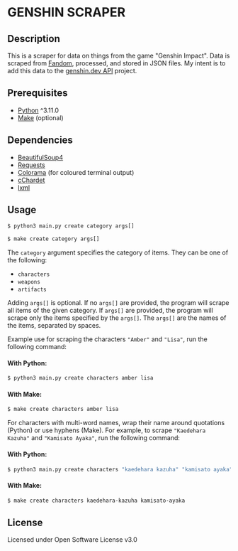 # GENSHIN SCRAPER
## Description
This is a scraper for data on things from the game "Genshin Impact". Data is scraped from [Fandom](https://genshin-impact.fandom.com/wiki/Genshin_Impact_Wiki), processed, and stored in JSON files. My intent is to add this data to the [genshin.dev API](https://github.com/genshindev/api) project.

## Prerequisites
- [Python](https://www.python.org/downloads/) ^3.11.0
- [Make](https://www.gnu.org/software/make/) (optional)

## Dependencies
- [BeautifulSoup4](https://pypi.org/project/beautifulsoup4/)
- [Requests](https://pypi.org/project/requests/)
- [Colorama](https://pypi.org/project/colorama/) (for coloured terminal output)
- [cChardet](https://pypi.org/project/cchardet/)
- [lxml](https://pypi.org/project/lxml/)

## Usage
```bash
$ python3 main.py create category args[]
```

```bash
$ make create category args[]
```
The `category` argument specifies the category of items. They can be one of the following:
- `characters`
- `weapons`
- `artifacts`

Adding `args[]` is optional. If no `args[]` are provided, the program will scrape all items of the given category. If `args[]` are provided, the program will scrape only the items specified by the `args[]`. The `args[]` are the names of the items, separated by spaces.

Example use for scraping the characters `"Amber"` and `"Lisa"`, run the following command:

#### With Python:
```bash
$ python3 main.py create characters amber lisa
```

#### With Make:
```bash
$ make create characters amber lisa
```

For characters with multi-word names, wrap their name around quotations (Python) or use hyphens (Make). For example, to scrape `"Kaedehara Kazuha"` and `"Kamisato Ayaka"`, run the following command:

#### With Python:
```bash
$ python3 main.py create characters "kaedehara kazuha" "kamisato ayaka"
```

#### With Make:
```bash
$ make create characters kaedehara-kazuha kamisato-ayaka
```

## License
Licensed under Open Software License v3.0
